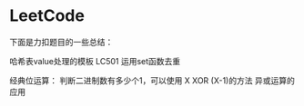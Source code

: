 # LeetCode

下面是力扣题目的一些总结：

哈希表value处理的模板 LC501
运用set函数去重 

经典位运算：
判断二进制数有多少个1，可以使用 X XOR (X-1)的方法
异或运算的应用

